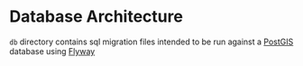 # Database Architecture

`db` directory contains sql migration files intended to be run against a [PostGIS](https://postgis.net/) database using [Flyway](https://flywaydb.org/)